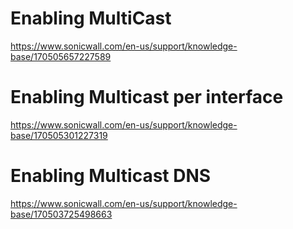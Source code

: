 # Enabling MultiCast
https://www.sonicwall.com/en-us/support/knowledge-base/170505657227589 
# Enabling Multicast per interface
https://www.sonicwall.com/en-us/support/knowledge-base/170505301227319
# Enabling Multicast DNS
https://www.sonicwall.com/en-us/support/knowledge-base/170503725498663